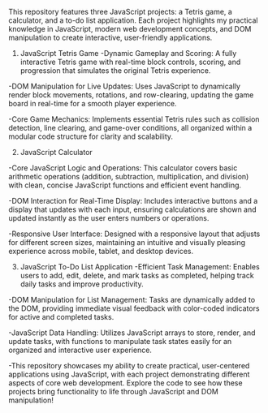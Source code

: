 This repository features three JavaScript projects: a Tetris game, a calculator, and a to-do list application. Each project highlights my practical knowledge in JavaScript, modern web development concepts, and DOM manipulation to create interactive, user-friendly applications.

1. JavaScript Tetris Game
-Dynamic Gameplay and Scoring: A fully interactive Tetris game with real-time block controls, scoring, and progression that simulates the original Tetris experience.

-DOM Manipulation for Live Updates: Uses JavaScript to dynamically render block movements, rotations, and row-clearing, updating the game board in real-time for a smooth player experience.

-Core Game Mechanics: Implements essential Tetris rules such as collision detection, line clearing, and game-over conditions, all organized within a modular code structure for clarity and scalability.

2. JavaScript Calculator

-Core JavaScript Logic and Operations: This calculator covers basic arithmetic operations (addition, subtraction, multiplication, and division) with clean, concise JavaScript functions and efficient event handling.

-DOM Interaction for Real-Time Display: Includes interactive buttons and a display that updates with each input, ensuring calculations are shown and updated instantly as the user enters numbers or operations.

-Responsive User Interface: Designed with a responsive layout that adjusts for different screen sizes, maintaining an intuitive and visually pleasing experience across mobile, tablet, and desktop devices.

3. JavaScript To-Do List Application
-Efficient Task Management: Enables users to add, edit, delete, and mark tasks as completed, helping track daily tasks and improve productivity.

-DOM Manipulation for List Management: Tasks are dynamically added to the DOM, providing immediate visual feedback with color-coded indicators for active and completed tasks.

-JavaScript Data Handling: Utilizes JavaScript arrays to store, render, and update tasks, with functions to manipulate task states easily for an organized and interactive user experience.

-This repository showcases my ability to create practical, user-centered applications using JavaScript, with each project demonstrating different aspects of core web development. Explore the code to see how these projects bring functionality to life through JavaScript and DOM manipulation!
